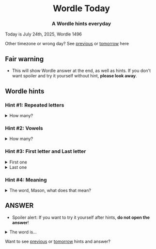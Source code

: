 <h1 align="center">
Wordle Today
</h1>

<h3 align="center">
A Wordle hints everyday
</h3>

Today is July 24th, 2025, Wordle 1496

Other timezone or wrong day? See [previous](PREVIOUS.md) or [tomorrow](TOMORROW.md) here

## Fair warning
- This will show Wordle answer at the end, as well as hints. If you don't want spoiler and try it yourself without hint, **please look away**.

## Wordle hints

### Hint #1: Repeated letters
<details>
  <summary>How many?</summary>
  Zero repeated letters.
</details>

### Hint #2: Vowels
<details>
  <summary>How many?</summary>
  There are 3 vowels. 
</details>

### Hint #3: First letter and Last letter
<details>
  <summary>First one</summary>
  Begins with the letter "Q"
</details>
<details>
  <summary>Last one</summary>
  Ends with the letter "E"
</details>

### Hint #4: Meaning
<details>
  <summary>The word, Mason, what does that mean?</summary>
  A trembling or shaking.
</details>

## ANSWER
- Spoiler alert: If you want to try it yourself after hints, **do not open the answer**!

<details>
  <summary>The word is...</summary>
  QUAKE
</details>

Want to see [previous](PREVIOUS.md) or [tomorrow](TOMORROW.md) hints and answer?